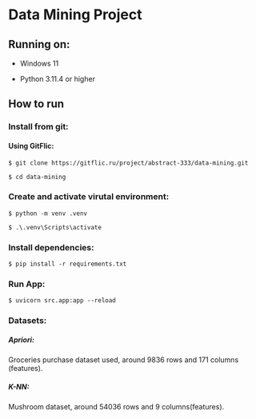 # Data Mining Project

## Running on:
* Windows 11

* Python 3.11.4 or higher

## How to run

### Install from git:

#### Using GitFlic:

```shell
$ git clone https://gitflic.ru/project/abstract-333/data-mining.git

$ cd data-mining
```

### Create and activate virutal environment:

```shell
$ python -m venv .venv

$ .\.venv\Scripts\activate
```

### Install dependencies:

```shell
$ pip install -r requirements.txt
```

### Run App:

```shell
$ uvicorn src.app:app --reload
```

### Datasets:
##### Apriori:
Groceries purchase dataset used, around 9836 rows and 171 columns (features).


##### K-NN:
Mushroom dataset, around 54036 rows and 9 columns(features).


